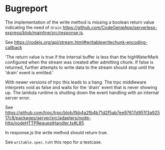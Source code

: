 # Bugreport

The implementation of the write method is missing a boolean return value indicating the need of `drain` https://github.com/CodeGenieApp/serverless-express/blob/mainline/src/response.js.

See https://nodejs.org/api/stream.html#writablewritechunk-encoding-callback

'The return value is true if the internal buffer is less than the highWaterMark configured when the stream was created after admitting chunk. If false is returned, further attempts to write data to the stream should stop until the 'drain' event is emitted.'

With newer versions of trpc this leads to a hang. The trpc middleware interprets void as false and waits for the 'drain' event that is never showing up. The lambda runtime is shutting down the event handling with an internal server error.

See https://github.com/trpc/trpc/blob/fbb4a2fb4b71d2f5ab7ee97617d951f3a92517c8/packages/server/src/adapters/node-http/nodeHTTPRequestHandler.ts#L85

In response.js the write method should return true.

See `writable.spec.ts`in this repo for a testcase.
